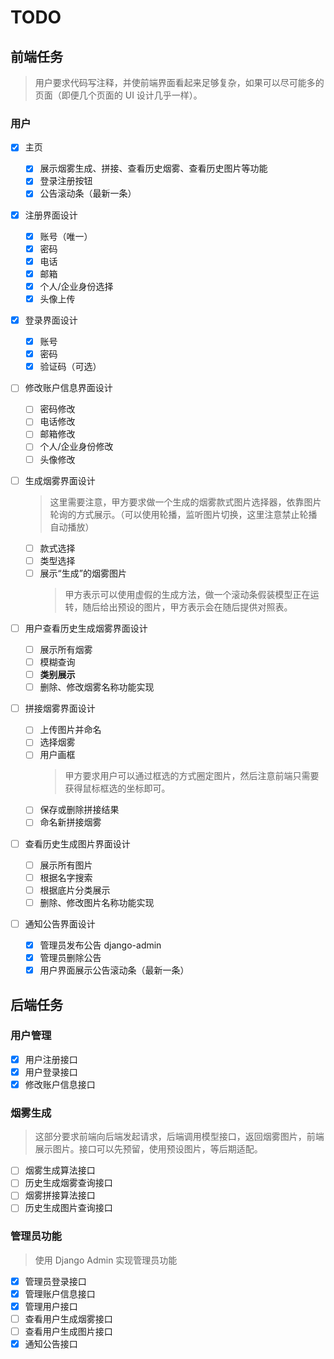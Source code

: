 # TODO

## 前端任务

> 用户要求代码写注释，并使前端界面看起来足够复杂，如果可以尽可能多的页面（即便几个页面的 UI 设计几乎一样）。

### 用户

- [x] 主页

  - [x] 展示烟雾生成、拼接、查看历史烟雾、查看历史图片等功能
  - [x] 登录注册按钮
  - [x] 公告滚动条（最新一条）

- [x] 注册界面设计

  - [x] 账号（唯一）
  - [x] 密码
  - [x] 电话
  - [x] 邮箱
  - [x] 个人/企业身份选择
  - [x] 头像上传

- [x] 登录界面设计

  - [x] 账号
  - [x] 密码
  - [x] 验证码（可选）

- [ ] 修改账户信息界面设计

  - [ ] 密码修改
  - [ ] 电话修改
  - [ ] 邮箱修改
  - [ ] 个人/企业身份修改
  - [ ] 头像修改

- [ ] 生成烟雾界面设计

  > 这里需要注意，甲方要求做一个生成的烟雾款式图片选择器，依靠图片轮询的方式展示。（可以使用轮播，监听图片切换，这里注意禁止轮播自动播放）

  - [ ] 款式选择
  - [ ] 类型选择
  - [ ] 展示“生成”的烟雾图片
    > 甲方表示可以使用虚假的生成方法，做一个滚动条假装模型正在运转，随后给出预设的图片，甲方表示会在随后提供对照表。

- [ ] 用户查看历史生成烟雾界面设计

  - [ ] 展示所有烟雾
  - [ ] 模糊查询
  - [ ] **类别展示**
  - [ ] 删除、修改烟雾名称功能实现

- [ ] 拼接烟雾界面设计

  - [ ] 上传图片并命名
  - [ ] 选择烟雾
  - [ ] 用户画框
    > 甲方要求用户可以通过框选的方式圈定图片，然后注意前端只需要获得鼠标框选的坐标即可。
  - [ ] 保存或删除拼接结果
  - [ ] 命名新拼接烟雾

- [ ] 查看历史生成图片界面设计

  - [ ] 展示所有图片
  - [ ] 根据名字搜索
  - [ ] 根据底片分类展示
  - [ ] 删除、修改图片名称功能实现

- [ ] 通知公告界面设计

  - [x] 管理员发布公告 django-admin
  - [x] 管理员删除公告
  - [x] 用户界面展示公告滚动条（最新一条）

## 后端任务

### 用户管理

- [x] 用户注册接口
- [x] 用户登录接口
- [x] 修改账户信息接口

### 烟雾生成

> 这部分要求前端向后端发起请求，后端调用模型接口，返回烟雾图片，前端展示图片。接口可以先预留，使用预设图片，等后期适配。

- [ ] 烟雾生成算法接口
- [ ] 历史生成烟雾查询接口
- [ ] 烟雾拼接算法接口
- [ ] 历史生成图片查询接口

### 管理员功能

> 使用 Django Admin 实现管理员功能

- [x] 管理员登录接口
- [x] 管理账户信息接口
- [x] 管理用户接口
- [ ] 查看用户生成烟雾接口
- [ ] 查看用户生成图片接口
- [x] 通知公告接口
